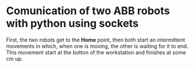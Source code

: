 # Comunication of two ABB robots with python using sockets

First, the two robots get to the __Home__ point, then both start an intermittent movements in which, when one is moving, the other is waiting for it to end. This movement start at the botton of the workstation and finishes at some cm up. 
